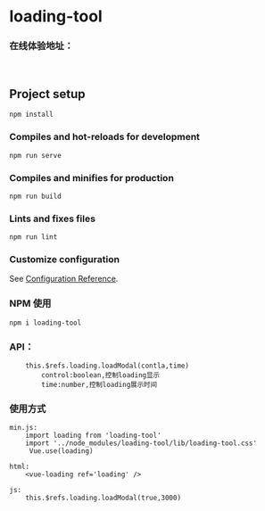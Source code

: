 # loading-tool

### 在线体验地址：

​		

## Project setup
```
npm install
```

### Compiles and hot-reloads for development
```
npm run serve
```

### Compiles and minifies for production
```
npm run build
```

### Lints and fixes files
```
npm run lint
```

### Customize configuration
See [Configuration Reference](https://cli.vuejs.org/config/).



### NPM 使用

```
npm i loading-tool
```

### API：

```
	this.$refs.loading.loadModal(contla,time)
        control:boolean,控制loading显示
        time:number,控制loading展示时间
```



### 使用方式

```
min.js:
    import loading from 'loading-tool'
    import '../node_modules/loading-tool/lib/loading-tool.css'
	 Vue.use(loading)
	 
html:
	<vue-loading ref='loading' />
	
js:
	this.$refs.loading.loadModal(true,3000)
	
```

